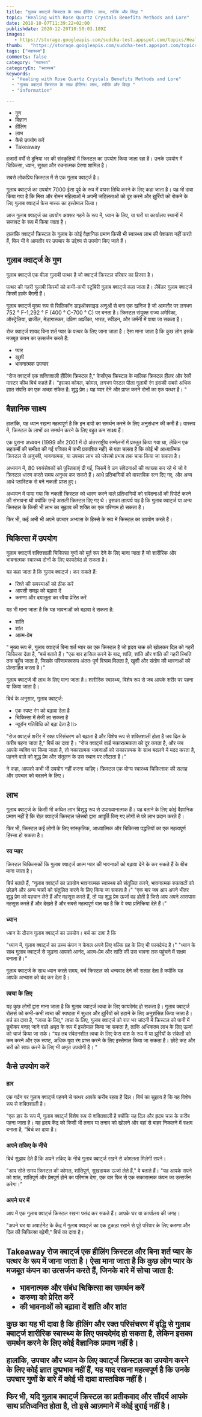 ```yaml
---
title: "गुलाब क्वार्ट्ज क्रिस्टल के साथ हीलिंग: लाभ, तरीके और विद्या "
topic: "Healing with Rose Quartz Crystals Benefits Methods and Lore"
date: 2018-10-07T11:39:22+02:00
publishdate: 2020-12-20T10:50:03.189Z
images: 
   - https://storage.googleapis.com/sudcha-test.appspot.com/topics/Health/default-selection/1.jpg
thumb:   "https://storage.googleapis.com/sudcha-test.appspot.com/topics/Health/default-selection/thumb/1.jpg"
tags: ["स्वास्थ्य"]
comments: false
category: "स्वास्थ्य"
categoryEn: "स्वास्थ्य"
keywords: 
  - "Healing with Rose Quartz Crystals Benefits Methods and Lore"
  - "गुलाब क्वार्ट्ज क्रिस्टल के साथ हीलिंग: लाभ, तरीके और विद्या "
  - "information"

---
```

<ul> <li> गुण </li> <li> विज्ञान </li> <li> हीलिंग </li> <li> लाभ </li> <li> कैसे उपयोग करें </li> <li> Takeaway </li> </ul> <p> हज़ारों वर्षों से दुनिया भर की संस्कृतियों में क्रिस्टल का उपयोग किया जाता रहा है। उनके उपयोग में चिकित्सा, ध्यान, सुरक्षा और रचनात्मक प्रेरणा शामिल है। </p> <p> सबसे लोकप्रिय क्रिस्टल में से एक गुलाब क्वार्ट्ज है। </p> <p> गुलाब क्वार्ट्ज का उपयोग 7000 ईसा पूर्व के रूप में वापस तिथि करने के लिए कहा जाता है। यह भी दावा किया गया है कि मिस्र और रोमन महिलाओं ने अपनी जटिलताओं को दूर करने और झुर्रियों को रोकने के लिए गुलाब क्वार्ट्ज फेस मास्क का इस्तेमाल किया। </p> <p> आज गुलाब क्वार्ट्ज का उपयोग अक्सर गहने के रूप में, ध्यान के लिए, या घरों या कार्यालय स्थानों में सजावट के रूप में किया जाता है। </p> <p> हालांकि क्वार्ट्ज क्रिस्टल के गुलाब के कोई वैज्ञानिक प्रमाण किसी भी स्वास्थ्य लाभ की पेशकश नहीं करते हैं, फिर भी वे आमतौर पर उपचार के उद्देश्य से उपयोग किए जाते हैं। </p> <h2> गुलाब क्वार्ट्ज के गुण </h2> <p> गुलाब क्वार्ट्ज एक पीला गुलाबी पत्थर है जो क्वार्ट्ज क्रिस्टल परिवार का हिस्सा है। </p> <p> पत्थर की गहरी गुलाबी किस्मों को कभी-कभी स्ट्रॉबेरी गुलाब क्वार्ट्ज कहा जाता है। लैवेंडर गुलाब क्वार्ट्ज किस्में हल्के बैंगनी हैं। </p> <p> गुलाब क्वार्ट्ज मुख्य रूप से सिलिकॉन डाइऑक्साइड अणुओं से बना एक खनिज है जो आमतौर पर लगभग 752 ° F-1,292 ° F (400 ° C-700 ° C) पर बनता है। क्रिस्टल संयुक्त राज्य अमेरिका, ऑस्ट्रेलिया, ब्राजील, मेडागास्कर, दक्षिण अफ्रीका, भारत, स्वीडन, और जर्मनी में पाया जा सकता है। </p> <p> रोज क्वार्ट्ज शायद बिना शर्त प्यार के पत्थर के लिए जाना जाता है। ऐसा माना जाता है कि कुछ लोग इसके मजबूत कंपन का उत्सर्जन करते हैं: </p> <ul> <li> प्यार </li> <li> खुशी </li> <li> भावनात्मक उपचार </li> </ul> <p> "रोज क्वार्ट्ज एक शक्तिशाली हीलिंग क्रिस्टल है," केसीएस क्रिस्टल के मालिक क्रिस्टल हीलर और रेकी मास्टर कीथ बिर्च कहते हैं। “इसका कोमल, कोमल, लगभग पेस्टल पीला गुलाबी रंग इसकी सबसे अधिक ज्ञात संपत्ति का एक अच्छा संकेत है: शुद्ध प्रेम। यह प्यार देने और प्राप्त करने दोनों का एक पत्थर है। "</p> <h2> वैज्ञानिक साक्ष्य </h2> <p> हालांकि, यह ध्यान रखना महत्वपूर्ण है कि इन दावों का समर्थन करने के लिए अनुसंधान की कमी है। वास्तव में, क्रिस्टल के लाभों का समर्थन करने के लिए बहुत कम साक्ष्य हैं। </p> <p> एक पुराना अध्ययन (1999 और 2001 में दो अंतरराष्ट्रीय सम्मेलनों में प्रस्तुत किया गया था, लेकिन एक सहकर्मी की समीक्षा की गई पत्रिका में कभी प्रकाशित नहीं) से पता चलता है कि कोई भी आध्यात्मिक क्रिस्टल से अनुभवी, भावनात्मक, या उपचार लाभ को प्लेसबो प्रभाव तक चाक किया जा सकता है। </p> <p> अध्ययन में, 80 स्वयंसेवकों को पुस्तिकाएं दी गईं, जिसमें वे उन संवेदनाओं की व्याख्या कर रहे थे जो वे क्रिस्टल धारण करते समय अनुभव कर सकते हैं। आधे प्रतिभागियों को वास्तविक रत्न दिए गए, और अन्य आधे प्लास्टिक से बने नकली प्राप्त हुए। </p> <p> अध्ययन में पाया गया कि नकली क्रिस्टल को धारण करने वाले प्रतिभागियों को संवेदनाओं की रिपोर्ट करने की संभावना थी क्योंकि उन्हें असली क्रिस्टल दिए गए थे। इसका तात्पर्य यह है कि गुलाब क्वार्ट्ज या अन्य क्रिस्टल के किसी भी लाभ का सुझाव की शक्ति का एक परिणाम हो सकता है। </p> <p> फिर भी, कई अभी भी अपने उपचार अभ्यास के हिस्से के रूप में क्रिस्टल का उपयोग करते हैं। </p> <h2> चिकित्सा में उपयोग </h2> <p> गुलाब क्वार्ट्ज शक्तिशाली चिकित्सा गुणों को मूर्त रूप देने के लिए माना जाता है जो शारीरिक और भावनात्मक स्वास्थ्य दोनों के लिए फायदेमंद हो सकता है। </p> <p> यह कहा जाता है कि गुलाब क्वार्ट्ज। कर सकते हैं: </p> <ul> <li> रिश्ते की समस्याओं को ठीक करें </li> <li> आपसी समझ को बढ़ावा दें </li> <li> करुणा और दयालुता का रवैया प्रेरित करें </li> </ul> <p> यह भी माना जाता है कि यह भावनाओं को बढ़ावा दे सकता है: </p> <ul> <li> शांति </li> <li> शांत </li> <li> आत्म-प्रेम </li> </ul> <p> " मुख्य रूप से, गुलाब क्वार्ट्ज बिना शर्त प्यार का एक क्रिस्टल है जो हृदय चक्र को खोलकर दिल को गहरी चिकित्सा देता है, ”बर्च बताते हैं। "एक बार हासिल करने के बाद, शांति, शांति और शांति की गहरी स्थिति तक पहुँच जाता है, जिसके परिणामस्वरूप अंततः पूर्ण विश्राम मिलता है, खुशी और संतोष की भावनाओं को प्रोत्साहित करता है।" </p> <p> गुलाब क्वार्ट्ज भी लाभ के लिए माना जाता है। शारीरिक स्वास्थ्य, विशेष रूप से जब आपके शरीर पर पहना या किया जाता है। </p> <p> बिर्च के अनुसार, गुलाब क्वार्ट्ज: </p> <ul> <li> एक स्पष्ट रंग को बढ़ावा देता है </li> <li> चिकित्सा में तेजी ला सकता है </li> <li> न्यूरॉन गतिविधि को बढ़ा देता है <//> li> </ul> <p> "रोज क्वार्ट्ज शरीर में रक्त परिसंचरण को बढ़ाता है और विशेष रूप से शक्तिशाली होता है जब दिल के करीब पहना जाता है," बिर्च का दावा है। "रोज क्वार्ट्ज वार्ड नकारात्मकता को दूर करता है, और जब आपके व्यक्ति पर किया जाता है, तो नकारात्मक भावनाओं को सकारात्मक के साथ बदलने में मदद करता है, पहनने वाले को शुद्ध प्रेम और संतुलन के उस स्थान पर लौटाता है।" </p> <p> ने कहा, आपको कभी भी उपयोग नहीं करना चाहिए। क्रिस्टल एक योग्य स्वास्थ्य चिकित्सक की सलाह और उपचार को बदलने के लिए। </p> <h2> लाभ </h2> <p> गुलाब क्वार्ट्ज के किसी भी कथित लाभ विशुद्ध रूप से उपाख्यानात्मक हैं। यह बताने के लिए कोई वैज्ञानिक प्रमाण नहीं है कि रोज़ क्वार्ट्ज क्रिस्टल प्लेसबो द्वारा आपूर्ति किए गए लोगों से परे लाभ प्रदान करते हैं। </p> <p> फिर भी, क्रिस्टल कई लोगों के लिए सांस्कृतिक, आध्यात्मिक और चिकित्सा पद्धतियों का एक महत्वपूर्ण हिस्सा हो सकता है। </P> <h3> स्व प्यार </h3> <p> क्रिस्टल चिकित्सकों कि गुलाब क्वार्ट्ज आत्म प्यार की भावनाओं को बढ़ावा देने के कर सकते हैं के बीच माना जाता है। </P> बिर्च बताते हैं, "गुलाब क्वार्ट्ज का उपयोग भावनात्मक स्वास्थ्य को संतुलित करने, भावनात्मक रुकावटों को छोड़ने और अन्य चक्रों को संतुलित करने के लिए किया जा सकता है।" "एक बार जब आप अपने भीतर शुद्ध प्रेम को पहचान लेते हैं और महसूस करते हैं, तो यह शुद्ध प्रेम ऊर्जा वह होती है जिसे आप अपने आसपास महसूस करते हैं और देखते हैं और सबसे महत्वपूर्ण बात यह है कि वे क्या प्रतिक्रिया देते हैं।" </p> <h3> ध्यान </h3> <p> ध्यान के दौरान गुलाब क्वार्ट्ज का उपयोग। बर्च का दावा है कि </p> <p> "ध्यान में, गुलाब क्वार्ट्ज का उच्च कंपन न केवल अपने लिए बल्कि ग्रह के लिए भी फायदेमंद है।" "ध्यान के साथ गुलाब क्वार्ट्ज से जुड़ना आपको आनंद, आत्म-प्रेम और शांति की उस भावना तक पहुंचने में सक्षम बनाता है।" </p> <p> गुलाब क्वार्ट्ज के साथ ध्यान करते समय, बर्च क्रिस्टल को धन्यवाद देने की सलाह देता है क्योंकि यह आपके अभ्यास को बंद कर देता है। </p> <h3> त्वचा के लिए </h3> <p> यह कुछ लोगों द्वारा माना जाता है कि गुलाब क्वार्ट्ज त्वचा के लिए फायदेमंद हो सकता है। गुलाब क्वार्ट्ज रोलर्स को कभी-कभी त्वचा की स्पष्टता में सुधार और झुर्रियों को हटाने के लिए अनुशंसित किया जाता है। बर्च का दावा है, "त्वचा के लिए," त्वचा के लिए, गुलाब क्वार्ट्ज को रात भर चांदनी में क्रिस्टल को पानी में डुबोकर बनाए जाने वाले अमृत के रूप में इस्तेमाल किया जा सकता है, ताकि अधिकतम लाभ के लिए ऊर्जा को चार्ज किया जा सके। “यह तब संवेदनशील त्वचा के लिए फेस वाश के रूप में या झुर्रियों के संकेतों को कम करने और एक स्पष्ट, अधिक युवा रंग प्राप्त करने के लिए इस्तेमाल किया जा सकता है। छोटे कट और चरों को साफ करने के लिए भी अमृत उपयोगी है। "</p> <h2> कैसे उपयोग करें </h2> <h3> हार </h3> <p> एक गर्दन पर गुलाब क्वार्ट्ज पहनने से पत्थर आपके करीब रहता है दिल। बिर्च का सुझाव है कि यह विशेष रूप से शक्तिशाली है। </p> <p> "एक हार के रूप में, गुलाब क्वार्ट्ज विशेष रूप से शक्तिशाली है क्योंकि यह दिल और हृदय चक्र के करीब पहना जाता है। यह हृदय केंद्र को किसी भी तनाव या तनाव को खोलने और वहां से बाहर निकलने में सक्षम बनाता है, ”बिर्च का दावा है। </p> <h3> अपने तकिए के नीचे </h3> <p> बिर्च सुझाव देते हैं कि अपने तकिए के नीचे गुलाब क्वार्ट्ज रखने से कोमलता मिलेगी सपने। </p> <p> "आप सोते समय क्रिस्टल की कोमल, शांतिपूर्ण, सुखदायक ऊर्जा लेते हैं," वे बताते हैं। "यह आपके सपने को शांत, शांतिपूर्ण और प्रेमपूर्ण होने का परिणाम देगा, एक बार फिर से एक सकारात्मक कंपन का उत्सर्जन करेगा।" </p> <h3> अपने घर में </h3> <p> आप में एक गुलाब क्वार्ट्ज क्रिस्टल रखना पसंद कर सकते हैं। आपके घर या कार्यालय की जगह। </p> <p> "अपने घर या अपार्टमेंट के केंद्र में गुलाब क्वार्ट्ज का एक टुकड़ा रखने से पूरे परिवार के लिए करुणा और दिल की चिकित्सा बढ़ेगी," बिर्च का दावा है। </p> <h2> Takeaway </h2: <। p> रोज क्वार्ट्ज एक हीलिंग क्रिस्टल और बिना शर्त प्यार के पत्थर के रूप में जाना जाता है। ऐसा माना जाता है कि कुछ लोग प्यार के मजबूत कंपन का उत्सर्जन करते हैं, जिनके बारे में सोचा जाता है: </p> <ul> <li> भावनात्मक और संबंध चिकित्सा का समर्थन करें </li> <li> करुणा को प्रेरित करें </li> <li> की भावनाओं को बढ़ावा दें शांति और शांत </li> </ul> <p> कुछ का यह भी दावा है कि हीलिंग और रक्त परिसंचरण में वृद्धि से गुलाब क्वार्ट्ज शारीरिक स्वास्थ्य के लिए फायदेमंद हो सकता है, लेकिन इसका समर्थन करने के लिए कोई वैज्ञानिक प्रमाण नहीं है। </p> <p> हालांकि, उपचार और ध्यान के लिए क्वार्ट्ज क्रिस्टल का उपयोग करने के लिए कोई ज्ञात दुष्प्रभाव नहीं हैं, यह याद रखना महत्वपूर्ण है कि उनके उपचार गुणों के बारे में कोई भी दावा वास्तविक नहीं है। </p> <p> फिर भी, यदि गुलाब क्वार्ट्ज क्रिस्टल का प्रतीकवाद और सौंदर्य आपके साथ प्रतिध्वनित होता है, तो इसे आज़माने में कोई बुराई नहीं है। </P> 